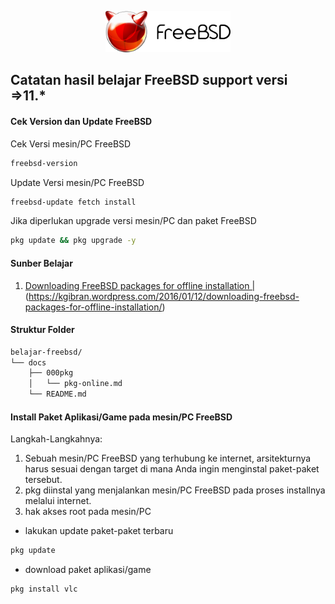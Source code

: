 <p align="center">
<img src="/assets/images/logo.png" alt="Logo" style="width:200px;"/>
</p>

## Catatan hasil belajar FreeBSD support versi =>11.*
#### Cek Version dan Update FreeBSD
Cek Versi mesin/PC FreeBSD
```sh
freebsd-version
```
Update Versi mesin/PC FreeBSD
```sh
freebsd-update fetch install
```
Jika diperlukan upgrade versi mesin/PC dan paket FreeBSD
```sh
pkg update && pkg upgrade -y
```
#### Sunber Belajar
1. [Downloading FreeBSD packages for offline installation | ](https://kgibran.wordpress.com/2016/01/12/downloading-freebsd-packages-for-offline-installation/)(https://kgibran.wordpress.com/2016/01/12/downloading-freebsd-packages-for-offline-installation/)
#### Struktur Folder
```sh
belajar-freebsd/
└── docs
    ├── 000pkg
    │   └── pkg-online.md
    └── README.md
```

#### Install Paket Aplikasi/Game pada mesin/PC FreeBSD
Langkah-Langkahnya:
1. Sebuah mesin/PC FreeBSD yang terhubung ke internet, arsitekturnya harus sesuai dengan target di mana Anda ingin menginstal paket-paket tersebut.
2. pkg diinstal yang menjalankan mesin/PC FreeBSD pada proses installnya melalui internet.
3. hak akses root pada mesin/PC
- lakukan update paket-paket terbaru
```sh
pkg update
```
- download paket aplikasi/game
```sh
pkg install vlc
```
